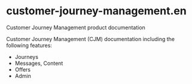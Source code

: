 # customer-journey-management.en

Customer Journey Management product documentation

Customer Journey Management (CJM) documentation including the following features:

* Journeys
* Messages, Content
* Offers 
* Admin

